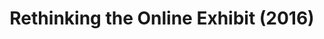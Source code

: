 ---
layout: projectPage
title: Rethinking the Online Exhibit (2016)
paragraphs:
 - text: |
     This research project investigates the space of online exhibitions, with a focus on creating new types of interactions for exhibiting 3-dimensional objects.
 - text: |
     Most existing online exhibitions simply act as an index of their physical counterparts, skipping interactivity all together. This is a missed opportunity, as the Web is a powerful, playful medium capable of enhancing the way a user interacts with art remotely. Throughout this project, we abstracted away a few qualities of a physical exhibition and brought them into the browser: it is an experience shared with other people, it has a limited lifespan, it requires moving through a space.
 - text: |
     The outcome consisted of a few web experiments showcasing a collection of glass objects. They make heavy use of the webcam—for navigating the website, for rotating objects, for visualizing the presence of other users on the website.
 - text: |
     Link:<br/>
     <a class="underlined" href="https://cpsc490prototype.herokuapp.com/" target="__blank">https://cpsc490prototype.herokuapp.com/</a>
 - text: |
     Developed in partial fulfillment of the Yale Computer Science degree under the supervision of Holly Rushmeier. Built using Node.js, React JS, web sockets and a face tracking library.
   small: true
images:
 - url: https://cortex.persona.co/w/1436/q/67/i/62973e82ba3c3a30886442548e2fc1c76de1a5224d372b6bd0d7a9e57892e484/webcam_navigation_solo.gif
   description: Website navigation using the position of one’s face in front of the camera. The 3-dimensional objects are photographed from 18 different angles and rotated according to the face position.
 - url: https://cortex.persona.co/w/1435/q/67/i/833b13d472daa9b064bf4f3f11d2c3c847ddaacc7a696eed01167a6cbb421340/pixels_3_users.gif
   description: Visualizing two users visiting the website at the same time, by mapping their face positions onto the screen and streaming the data in real time.
 - url: https://cortex.persona.co/w/994/q/67/i/f8190ebd2a34f71490cc2a2fba14a011d8a45e1584efd7fe533228dccaca77fa/user_increase_cropped.gif
   description: Each time someone visits the website, a pixel on the screen becomes completely dark. After a high enough number of visitors (around a million), the exhibition renders itself unusable.
---